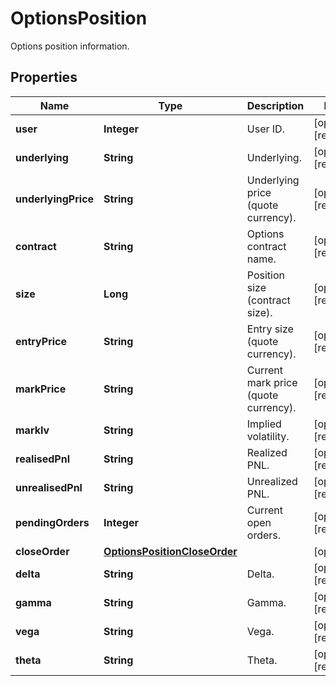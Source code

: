 
# OptionsPosition

Options position information.

## Properties

Name | Type | Description | Notes
------------ | ------------- | ------------- | -------------
**user** | **Integer** | User ID. |  [optional] [readonly]
**underlying** | **String** | Underlying. |  [optional] [readonly]
**underlyingPrice** | **String** | Underlying price (quote currency). |  [optional] [readonly]
**contract** | **String** | Options contract name. |  [optional] [readonly]
**size** | **Long** | Position size (contract size). |  [optional] [readonly]
**entryPrice** | **String** | Entry size (quote currency). |  [optional] [readonly]
**markPrice** | **String** | Current mark price (quote currency). |  [optional] [readonly]
**markIv** | **String** | Implied volatility. |  [optional] [readonly]
**realisedPnl** | **String** | Realized PNL. |  [optional] [readonly]
**unrealisedPnl** | **String** | Unrealized PNL. |  [optional] [readonly]
**pendingOrders** | **Integer** | Current open orders. |  [optional] [readonly]
**closeOrder** | [**OptionsPositionCloseOrder**](OptionsPositionCloseOrder.md) |  |  [optional]
**delta** | **String** | Delta. |  [optional] [readonly]
**gamma** | **String** | Gamma. |  [optional] [readonly]
**vega** | **String** | Vega. |  [optional] [readonly]
**theta** | **String** | Theta. |  [optional] [readonly]

